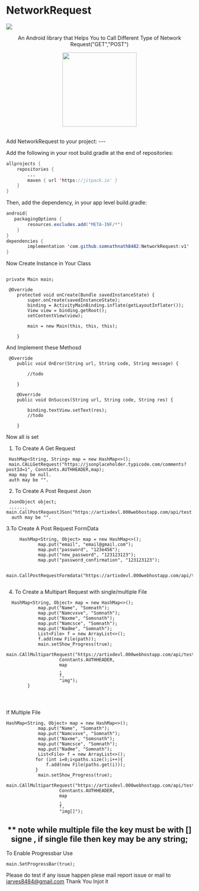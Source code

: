 # NetworkRequest 
[![](https://jitpack.io/v/somnathnath8482/NetworkRequest.svg)](https://jitpack.io/#somnathnath8482/NetworkRequest)

<p align="center">An Android library that Helps You to Call Different Type of Network Request("GET","POST") </p>

<p align="center"><img width= "200" src="https://www.globalsign.com/application/files/3916/0397/8810/iStock-833750208.png"></p>

</br>
Add NetworkRequest to your project:
---

Add the following in your root build.gradle at the end of repositories:

```java
allprojects {
    repositories {
        ...
        maven { url 'https://jitpack.io' }
    }
}
```
    
Then, add the dependency, in your app level build.gradle:

```java
android{
   packagingOptions {
        resources.excludes.add("META-INF/*")
    }
}
dependencies {
        implementation 'com.github.somnathnath8482:NetworkRequest:v1'
}
```

Now Create Instance in Your Class 

```

private Main main;

 @Override
    protected void onCreate(Bundle savedInstanceState) {
        super.onCreate(savedInstanceState);
        binding = ActivityMainBinding.inflate(getLayoutInflater());
        View view = binding.getRoot();
        setContentView(view);
       
        main = new Main(this, this, this);

    }
```
And Implement these Methosd 
```
 @Override
    public void OnEror(String url, String code, String message) {

        //todo

    }

    @Override
    public void OnSucces(String url, String code, String res) {
      
        binding.textView.setText(res);
        //todo

    }
```
Now all is set 

1. To Create A Get Request 
```
 HashMap<String, String> map = new HashMap<>();
 main.CALLGetRequest("https://jsonplaceholder.typicode.com/comments?postId=1", Conntants.AUTHHEADER,map);
 map may be null.
 auth may be "".
```
    
2. To Create A Post  Request Json
```
 JsonObject object;
 .......
main.CallPostRequestJSon("https://artixdevl.000webhostapp.com/api/test.php",object);
  auth may be "".
```

3.To Create A Post Request FormData

```
     HashMap<String, Object> map = new HashMap<>();
            map.put("email", "email@gmail.com");
            map.put("password", "123e456");
            map.put("new_password", "123123123");
            map.put("password_confirmation", "123123123");

           main.CallPostRequestFormdata("https://artixdevl.000webhostapp.com/api/test.php",Conntants.AUTHHEADER,map);
           
```

4. To Create a Multipart Request with single/multiple File 
```
  HashMap<String, Object> map = new HashMap<>();
            map.put("Name", "Somnath");
            map.put("Namcvxve", "Somnath");
            map.put("Naxme", "Somsnath");
            map.put("Namcsce", "Somnath");
            map.put("Nadme", "Somnath");
            List<File> f = new ArrayList<>();
            f.add(new File(path));
            main.setShow_Progress(true);
            main.CAllMultipartRequest("https://artixdevl.000webhostapp.com/api/test.php",
                    Conntants.AUTHHEADER,
                    map
                    ,
                    f,
                    "img");
        }
        
        
        

```
If Multiple File
```
HashMap<String, Object> map = new HashMap<>();
            map.put("Name", "Somnath");
            map.put("Namcvxve", "Somnath");
            map.put("Naxme", "Somsnath");
            map.put("Namcsce", "Somnath");
            map.put("Nadme", "Somnath");
            List<File> f = new ArrayList<>();
           for (int i=0;i<paths.size();i++){
               f.add(new File(paths.get(i)));
           }
            main.setShow_Progress(true);
            main.CAllMultipartRequest("https://artixdevl.000webhostapp.com/api/test.php",
                    Conntants.AUTHHEADER,
                    map
                    ,
                    f,
                    "img[]");

```
<h2 align="center"><b>** note while multiple file the key must be with [] signe , if single file then key may be any string;</b></h2>

To Enable Progressbar Use
```
main.SetProgressBar(true);
```
Please do test if any issue happen plese mail report issue or mail to jarves8484@gmail.com
Thank You Injot it 



